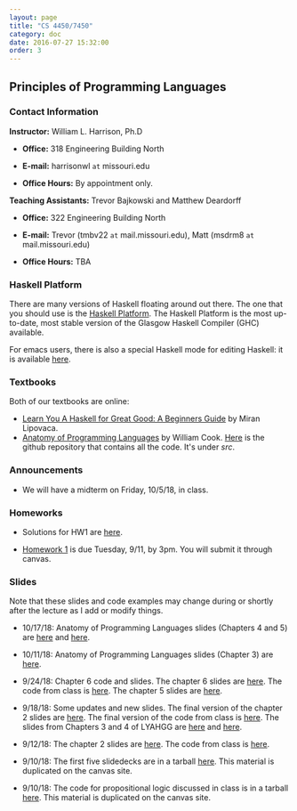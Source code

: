 ```yaml
---
layout: page
title: "CS 4450/7450"
category: doc
date: 2016-07-27 15:32:00
order: 3
---
```


## Principles of Programming Languages


### Contact Information

__Instructor:__ William L. Harrison, Ph.D

* __Office:__ 318 Engineering Building North

* __E-mail:__ harrisonwl `at` missouri.edu

* __Office Hours:__ By appointment only.

__Teaching Assistants:__ Trevor Bajkowski and Matthew Deardorff

* __Office:__ 322 Engineering Building North

* __E-mail:__ Trevor (tmbv22 `at` mail.missouri.edu), Matt (msdrm8 `at` mail.missouri.edu)

* __Office Hours:__ TBA

### Haskell Platform

There are many versions of Haskell floating around out there. The one that you should use is
the <a href="https://www.haskell.org/platform/">Haskell Platform</a>. The Haskell Platform is the most up-to-date, most stable version of the Glasgow Haskell Compiler (GHC) available.

For emacs users, there is also a special Haskell mode for editing Haskell: it is available
<a href="https://github.com/haskell/haskell-mode">here</a>.

### Textbooks

Both of our textbooks are online:

* <a href="http://learnyouahaskell.com">Learn You A Haskell for Great Good: A Beginners Guide</a> by Miran Lipovaca.
* <a href="http://www.cs.utexas.edu/~wcook/anatomy/">Anatomy of Programming Languages</a> by William Cook. <a href="https://github.com/w7cook/AoPL">Here</a> is the github repository that contains all the code. It's under _src_.


### Announcements

* We will have a midterm on Friday, 10/5/18, in class.

### Homeworks

* Solutions for HW1 are <a href="https://harrisonwl.github.io/assets/courses/popl/fall2018/homework/HW1/SolutionsHW1.hs">here</a>.

* <a href="https://harrisonwl.github.io/assets/courses/popl/fall2018/homework/HW1/HW1.hs">Homework 1</a> is due Tuesday, 9/11, by 3pm. You will submit it through canvas.



### Slides

Note that these slides and code examples may change during or shortly after the lecture as I add or modify things. 

* 10/17/18: Anatomy of Programming Languages slides (Chapters 4 and 5) are <a href="https://harrisonwl.github.io/assets/courses/popl/fall2018/slides/AoPL4.pdf">here</a> and <a href="https://harrisonwl.github.io/assets/courses/popl/fall2018/slides/AoPL5.pdf">here</a>.

* 10/11/18: Anatomy of Programming Languages slides (Chapter 3) are <a href="https://harrisonwl.github.io/assets/courses/popl/fall2018/slides/AoPL3.pdf">here</a>.

* 9/24/18: Chapter 6 code and slides. The chapter 6 slides are <a href="https://harrisonwl.github.io/assets/courses/popl/fall2018/slides/Chapter6.ppt">here</a>. The code from class is <a href="https://harrisonwl.github.io/assets/courses/popl/fall2018/slides/Chap6.hs">here</a>. The chapter 5 slides are <a href="https://harrisonwl.github.io/assets/courses/popl/fall2018/slides/chapter5.pdf">here</a>.

* 9/18/18: Some updates and new slides. The final version of the chapter 2 slides are <a href="https://harrisonwl.github.io/assets/courses/popl/fall2018/slides/chapter2.pdf">here</a>. The final version of the code from class is <a href="https://harrisonwl.github.io/assets/courses/popl/fall2018/slides/Chap2.hs">here</a>. The slides from Chapters 3 and 4 of LYAHGG are <a href="https://harrisonwl.github.io/assets/courses/popl/fall2018/slides/chapter3.pdf">here</a> and <a href="https://harrisonwl.github.io/assets/courses/popl/fall2018/slides/chapter4.pdf">here</a>.

* 9/12/18:  The chapter 2 slides are <a href="https://harrisonwl.github.io/assets/courses/popl/fall2018/slides/chapter2.pdf">here</a>. The code from class is <a href="https://harrisonwl.github.io/assets/courses/popl/fall2018/slides/Chap2.hs">here</a>.


* 9/10/18:  The first five slidedecks are in a tarball <a href="https://harrisonwl.github.io/assets/courses/popl/fall2018/slides/FirstFiveSlidedecks.tar.gz">here</a>. This material is duplicated on the canvas site.

* 9/10/18: The code for propositional logic discussed in class is in a tarball <a href="https://harrisonwl.github.io/assets/courses/popl/fall2018/languages/PropLogic.tar.gz">here</a>. This material is duplicated on the canvas site.

